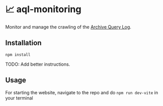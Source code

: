 # 📈 aql-monitoring

Monitor and manage the crawling of the [Archive Query Log](https://github.com/webis-de/archive-query-log).

## Installation

```shell
npm install
```

TODO: Add better instructions.

## Usage

For starting the website, navigate to the repo and do
```npm run dev-vite```
in your terminal

